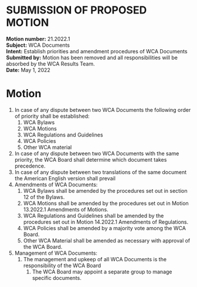 # SUBMISSION OF PROPOSED MOTION

**Motion number:** 21.2022.1  
**Subject:** WCA Documents  
**Intent:** Establish priorities and amendment procedures of WCA Documents  
**Submitted by:** Motion has been removed and all responsibilities will be absorbed by the WCA Results Team.  
**Date:** May 1, 2022  

# Motion

1. In case of any dispute between two WCA Documents the following order of priority shall be established:
   1. WCA Bylaws
   2. WCA Motions
   3. WCA Regulations and Guidelines
   4. WCA Policies
   5. Other WCA material
2. In case of any dispute between two WCA Documents with the same priority, the WCA Board shall determine which document takes precedence.
3. In case of any dispute between two translations of the same document the American English version shall prevail
4. Amendments of WCA Documents:
   1. WCA Bylaws shall be amended by the procedures set out in section 12 of the Bylaws.
   2. WCA Motions shall be amended by the procedures set out in Motion 13.2022.1 Amendments of Motions.
   3. WCA Regulations and Guidelines shall be amended by the procedures set out in Motion 14.2022.1 Amendments of Regulations.
   4. WCA Policies shall be amended by a majority vote among the WCA Board.
   5. Other WCA Material shall be amended as necessary with approval of the WCA Board.
5. Management of WCA Documents:  
   1. The management and upkeep of all WCA Documents is the responsibility of the WCA Board
      1. The WCA Board may appoint a separate group to manage specific documents.
